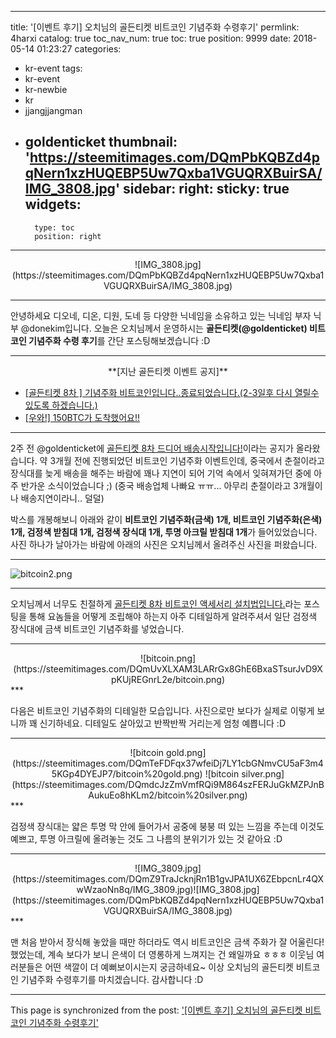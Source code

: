 
---
title: '[이벤트 후기] 오치님의 골든티켓 비트코인 기념주화 수령후기'
permlink: 4harxi
catalog: true
toc_nav_num: true
toc: true
position: 9999
date: 2018-05-14 01:23:27
categories:
- kr-event
tags:
- kr-event
- kr-newbie
- kr
- jjangjjangman
- goldenticket
thumbnail: 'https://steemitimages.com/DQmPbKQBZd4pqNern1xzHUQEBP5Uw7Qxba1VGUQRXBuirSA/IMG_3808.jpg'
sidebar:
    right:
        sticky: true
widgets:
    -
        type: toc
        position: right
---


<center> ![IMG_3808.jpg](https://steemitimages.com/DQmPbKQBZd4pqNern1xzHUQEBP5Uw7Qxba1VGUQRXBuirSA/IMG_3808.jpg)</center>

***
안녕하세요 디오네, 디온, 디원, 도네 등 다양한 닉네임을 소유하고 있는 닉네임 부자 닉부 @donekim입니다. 오늘은 오치님께서 운영하시는 **골든티켓(@goldenticket) 비트코인 기념주화 수령 후기**를 간단 포스팅해보겠습니다 :D 

***
<center>**[지난 골든티켓 이벤트 공지]**</center>

- [[골든티켓 8차 ] 기념주화 비트코인입니다..종료되었습니다.(2-3일후 다시 열릴수있도록 하겠습니다.)](https://steemit.com/kr/@goldenticket/8)
- [[우와!] 150BTC가 도착했어요!!](https://steemit.com/kr/@goldenticket/150btc)
***

2주 전 @goldenticket에 [골든티켓 8차 드디어 배송시작입니다!](https://steemit.com/goldenticket/@goldenticket/6htsrs-8)이라는 공지가 올라왔습니다. 약 3개월 전에 진행되었던 비트코인 기념주화 이벤트인데, 중국에서 춘절이라고 장식대를 늦게 배송을 해주는 바람에 꽤나 지연이 되어 기억 속에서 잊혀져가던 중에 아주 반가운 소식이었습니다 ;) (중국 배송업체 나빠요 ㅠㅠ... 아무리 춘절이라고 3개월이나 배송지연이라니.. 덜덜)


박스를 개봉해보니 아래와 같이 **비트코인 기념주화(금색) 1개, 비트코인 기념주화(은색) 1개, 검정색 받침대 1개, 검정색 장식대 1개, 투명 아크릴 받침대 1개**가 들어있었습니다. 사진 하나가 날아가는 바람에 아래의 사진은 오치님께서 올려주신 사진을 퍼왔습니다.
***

![bitcoin2.png](https://steemitimages.com/DQmU5bFa2bPzNhZEm8CfYkTDST9bPt8aX7BBe5x9yQiymaA/bitcoin2.png)

***
오치님께서 너무도 친절하게 [골든티켓 8차 비트코인 액세서리 설치법입니다.](https://steemit.com/goldenticket/@goldenticket/4fzcpp-8)라는 포스팅을 통해 요놈들을 어떻게 조립해야 하는지 아주 디테일하게 알려주셔서 일단 검정색 장식대에 금색 비트코인 기념주화를 넣었습니다.

***

<center> ![bitcoin.png](https://steemitimages.com/DQmUvXLXAM3LARrGx8GhE6BxaSTsurJvD9XpKUjREGnrL2e/bitcoin.png) </center>
***

다음은 비트코인 기념주화의 디테일한 모습입니다. 사진으로만 보다가 실제로 이렇게 보니까 꽤 신기하네요. 디테일도 살아있고 반짝반짝 거리는게 엄청 예쁩니다 :D


***
<center> ![bitcoin gold.png](https://steemitimages.com/DQmTeFDFqx37wfeiDj7LY1cbGNmvCU5aF3m45KGp4DYEJP7/bitcoin%20gold.png)
![bitcoin silver.png](https://steemitimages.com/DQmdcJzZmVmfRQi9M864szFERJuGkMZPJnBAukuEo8hKLm2/bitcoin%20silver.png)</center>
***

검정색 장식대는 얇은 투명 막 안에 들어가서 공중에 붕붕 떠 있는 느낌을 주는데 이것도 예쁘고, 투명 아크릴에 올려놓는 것도 그 나름의 분위기가 있는 것 같아요 :D 
***
<center> ![IMG_3809.jpg](https://steemitimages.com/DQmZ9TraJcknjRn1B1gvJPA1UX6ZEbpcnLr4QXwWzaoNn8q/IMG_3809.jpg)![IMG_3808.jpg](https://steemitimages.com/DQmPbKQBZd4pqNern1xzHUQEBP5Uw7Qxba1VGUQRXBuirSA/IMG_3808.jpg)
</center>
***

맨 처음 받아서 장식해 놓았을 때만 하더라도 역시 비트코인은 금색 주화가 잘 어울린다! 했었는데, 계속 보다가 보니 은색이 더 영롱하게 느껴지는 건 왜일까요 ㅎㅎㅎ 이웃님 여러분들은 어떤 색깔이 더 예뻐보이시는지 궁금하네요~ 이상 오치님의 골든티켓 비트코인 기념주화 수령후기를 마치겠습니다. 감사합니다 :D

- - -

This page is synchronized from the post: ['[이벤트 후기] 오치님의 골든티켓 비트코인 기념주화 수령후기'](https://steemit.com/@donekim/4harxi)
